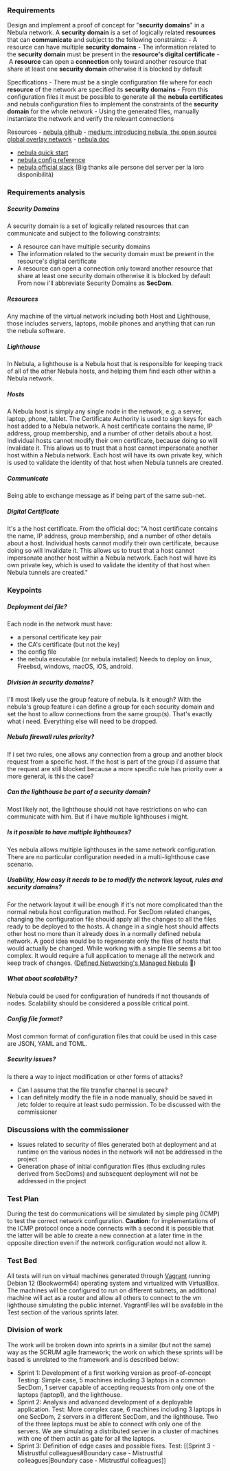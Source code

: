 ### Requirements
Design and implement a proof of concept for "**security domains**" in a Nebula network. A **security domain** is a set of logically related **resources** that can **communicate** and subject to the following constraints:
- A resource can have multiple **security domains**
- The information related to the **security domain** must be present in the **resource's digital certificate**
- A **resource** can open a **connection** only toward another resource that share at least one **security domain** otherwise it is blocked by default

Specifications
- There must be a single configuration file where for each **resource** of the network are specified its **security domains**
- From this configuration files it must be possible to generate all the **nebula certificates** and nebula configuration files to implement the constraints of the **security domain** for the whole network
- Using the generated files, manually instantiate the network and verify the relevant connections

Resources
- [nebula github](https://github.com/slackhq/nebula)
- [medium: introducing nebula, the open source global overlay network](https://medium.com/several-people-are-coding/introducing-nebula-the-open-source-global-overlay-network-from-slack-884110a5579)
- [nebula doc](https://nebula.defined.net/docs/)
- [nebula quick start](https://nebula.defined.net/docs/guides/quick-start/)
- [nebula config reference](https://nebula.defined.net/docs/config/)
- [nebula official slack](https://join.slack.com/t/nebulaoss/shared_invite/enQtOTA5MDI4NDg3MTg4LTkwY2EwNTI4NzQyMzc0M2ZlODBjNWI3NTY1MzhiOThiMmZlZjVkMTI0NGY4YTMyNjUwMWEyNzNkZTJmYzQxOGU) (Big thanks alle persone del server per la loro disponibilità)

### Requirements analysis
##### Security Domains
A security domain is a set of logically related resources that can communicate and subject to the following constraints:
- A resource can have multiple security domains
- The information related to the security domain must be present in the resource's digital certificate
- A resource can open a connection only toward another resource that share at least one security domain otherwise it is blocked by default
From now i'll abbreviate Security Domains as **SecDom**.
##### Resources
Any machine of the virtual network including both Host and Lighthouse, those includes servers, laptops, mobile phones and anything that can run the nebula software.
##### Lighthouse
In Nebula, a lighthouse is a Nebula host that is responsible for keeping track of all of the other Nebula hosts, and helping them find each other within a Nebula network.
##### Hosts
A Nebula host is simply any single node in the network, e.g. a server, laptop, phone, tablet. The Certificate Authority is used to sign keys for each host added to a Nebula network. A host certificate contains the name, IP address, group membership, and a number of other details about a host. Individual hosts cannot modify their own certificate, because doing so will invalidate it. This allows us to trust that a host cannot impersonate another host within a Nebula network. Each host will have its own private key, which is used to validate the identity of that host when Nebula tunnels are created.
##### Communicate
Being able to exchange message as if being part of the same sub-net.
##### Digital Certificate
It's a the host certificate. From the official doc: "A host certificate contains the name, IP address, group membership, and a number of other details about a host. Individual hosts cannot modify their own certificate, because doing so will invalidate it. This allows us to trust that a host cannot impersonate another host within a Nebula network. Each host will have its own private key, which is used to validate the identity of that host when Nebula tunnels are created."

### Keypoints
##### Deployment dei file?
Each node in the network must have:
- a personal certificate key pair
- the CA's certificate (but not the key)
- the config file
- the nebula executable (or nebula installed)
Needs to deploy on linux, Freebsd, windows, macOS, iOS, android.
##### Division in security domains?
I'll most likely use the group feature of nebula. Is it enough?
With the nebula's group feature i can define a group for each security domain and set the host to allow connections from the same group(s). That's exactly what i need. Everything  else will need to be dropped.
##### Nebula firewall rules priority?
If i set two rules, one allows any connection from a group and another block request from a specific host. If the host is part of the group i'd assume that the request are still blocked because a more specific rule has priority over a more general, is this the case?
##### Can the lighthouse be part of a security domain?
Most likely not, the lighthouse should not have restrictions on who can communicate with him. But if i have multiple lighthouses i might.
##### Is it possible to have multiple lighthouses?
Yes nebula allows multiple lighthouses in the same network configuration. There are no particular configuration needed in a multi-lighthouse case scenario.
##### Usability, How easy it needs to be to modify the network layout, rules and security domains?
For the network layout it will be enough if it's not more complicated than the normal nebula host configuration method.
For SecDom related changes, changing the configuration file should apply all the changes to all the files ready to be deployed to the hosts.
A change in a single host should affects other host no more than it already does in a normally defined nebula network.
A good idea would be to regenerate only the files of hosts that would actually be changed.
While working with a simple file seems a bit too complex. It would require a full application to menage all the network and keep track of changes. ([Defined Networking's Managed Nebula](https://www.defined.net/) 👀)
##### What about scalability?
Nebula could be used for configuration of hundreds if not thousands of nodes. Scalability should be considered a possible critical point.
##### Config file format?
Most common format of configuration files that could be used in this case are JSON, YAML and TOML.
##### Security issues?
Is there a way to inject modification or other forms of attacks?
- Can I assume that the file transfer channel is secure?
- I can definitely modify the file in a node manually, should be saved in /etc folder to require at least sudo permission.
To be discussed with the commissioner

### Discussions with the commissioner
- Issues related to security of files generated both at deployment and at runtime on the various nodes in the network will not be addressed in the project
- Generation phase of initial configuration files (thus excluding rules derived from SecDoms) and subsequent deployment will not be addressed in the project

### Test Plan
During the test do communications will be simulated by simple ping (ICMP) to test the correct network configuration.
**Caution**: for implementations of the ICMP protocol once a node connects with a second it is possible that the latter will be able to create a new connection at a later time in the opposite direction even if the network configuration would not allow it.

### Test Bed
All tests will run on virtual machines generated through [Vagrant](https://developer.hashicorp.com/vagrant/tutorials/getting-started) running Debian 12 (Bookworm64) operating system and virtualized with VirtualBox.
The machines will be configured to run on different subnets, an additional machine will act as a router and allow all others to connect to the vm lighthouse simulating the public internet.
VagrantFiles will be available in the Test section of the various sprints later.

### Division of work
The work will be broken down into sprints in a similar (but not the same) way as the SCRUM agile framework; the work on which these sprints will be based is unrelated to the framework and is described below:
- Sprint 1: Development of a first working version as proof-of-concept
	Testing: Simple case, 5 machines including 3 laptops in a common SecDom, 1 server capable of accepting requests from only one of the laptops (laptop1), and the lighthouse.
- Sprint 2: Analysis and advanced development of a deployable application.
	Test: More complex case, 6 machines including 3 laptops in one SecDom, 2 servers in a different SecDom, and the lighthouse. Two of the three laptops must be able to connect with only one of the servers.
	We are simulating a distributed server in a cluster of machines with one of them actin as gate for all the laptops.
- Sprint 3: Definition of edge cases and possible fixes.
	Test: [[Sprint 3 - Mistrustful colleagues#Boundary case - Mistrustful colleagues|Boundary case - Mistrustful colleagues]]


